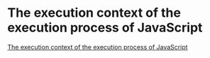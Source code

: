 # The execution context of the execution process of JavaScript
[The execution context of the execution process of JavaScript](https://aiwithcloud.com/2022/09/16/the_execution_context_of_the_execution_process_of_javascript/)